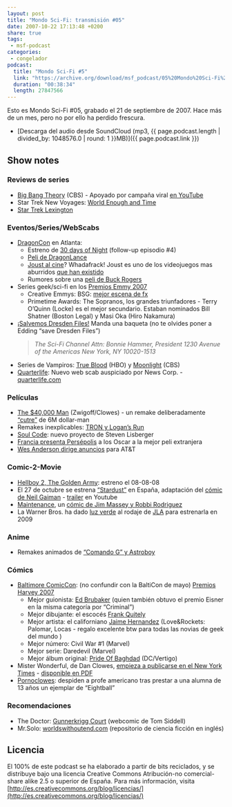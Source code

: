 ```yaml
---
layout: post
title: "Mondo Sci-Fi: transmisión #05"
date: 2007-10-22 17:13:48 +0200
share: true
tags:
 - msf-podcast
categories:
 - congelador
podcast:
  title: "Mondo Sci-Fi #5"
  link: "https://archive.org/download/msf_podcast/05%20Mondo%20Sci-Fi%20%235.mp3"
  duration: "00:38:34"
  length: 27847566
---
```


Esto es Mondo Sci-Fi #05, grabado el 21 de septiembre de 2007. Hace más de un mes, pero no por ello ha perdido frescura.

- [Descarga del audio desde SoundCloud (mp3, {{ page.podcast.length | divided_by: 1048576.0 | round: 1 }}MB)]({{ page.podcast.link }})

## Show notes

### Reviews de series
- [Big Bang Theory](https://en.wikipedia.org/wiki/The_Big_Bang_Theory) (CBS) - Apoyado por campaña viral [en YouTube](https://www.youtube.com/watch?v=NLel3J7YY0c)
- Star Trek New Voyages: [World Enough and Time](http://web.archive.org/web/20071108205503/http://www.startreknewvoyages.com/episodes.html)
- [Star Trek Lexington](http://web.archive.org/web/20071108002815/http://www.starshiplexington.com/index.html)

### Eventos/Series/WebScabs
- [DragonCon](http://web.archive.org/web/20071109091511/http://www.dragoncon.org/) en Atlanta:
    - Estreno de [30 days of Night](http://www.imdb.com/title/tt0389722/) (follow-up episodio #4)
    - [Peli de DragonLance](http://www.imdb.com/title/tt0825245/)
    - [Joust al cine](https://www.engadget.com/2007/08/28/someones-actually-making-a-joust-movie/)? Whadafrack! Joust es uno de los videojuegos mas aburridos [que han existido](https://en.wikipedia.org/wiki/Joust_(video_game))
    - Rumores sobre una [peli de Buck Rogers](http://www.sliceofscifi.com/2007/09/13/buck-rogers-in-the-21st-century/)
- Series geek/sci-fi en los [Premios Emmy 2007](http://www.emmys.com/content/primetime-emmy-awards-2007)
    - Creative Emmys: BSG: [mejor escena de fx](http://web.archive.org/web/20071111041508/http://www.syfyportal.com/news424134.html)
    - Primetime Awards: The Sopranos, los grandes triunfadores - Terry O’Quinn (Locke) es el mejor secundario. Estaban nominados Bill Shatner (Boston Legal) y Masi Oka (Hiro Nakamura)
- [¡Salvemos Dresden Files!](http://www.sliceofscifi.com/2007/09/14/bring-back-the-dresden-files-drum-stick-campaign/) Manda una baqueta (no te olvides poner a Edding “save Dresden Files”)
    > *The Sci-Fi Channel*
    > *Attn: Bonnie Hammer, President*
    > *1230 Avenue of the Americas*
    > *New York, NY 10020-1513*
- Series de Vampiros: [True Blood](http://web.archive.org/web/20070920200045/http://www.hollywoodreporter.com/hr/content_display/television/news/e3i0181f5a5ab18b1585b313d1d7524c51a) (HBO) y [Moonlight](http://www.poptower.com/moonlight-tv-show.htm) (CBS)
- [Quarterlife](http://tecnologia.elpais.com/tecnologia/2007/09/13/actualidad/1189672081_850215.html): Nuevo web scab auspiciado por News Corp. - [quarterlife.com](https://en.wikipedia.org/wiki/Quarterlife)

### Películas
- [The $40,000 Man](http://web.archive.org/web/20071109135647/http://www.culpableyperdedor.com/?p=1202) (Zwigoff/Clowes) - un remake deliberadamente [“cutre”](http://boingboing.net/2007/09/17/zwigoff-and-clowes-w.html) de 6M dollar-man
- Remakes inexplicables: [TRON y Logan’s Run](http://web.archive.org/web/20071111041536/http://www.syfyportal.com/news424152.html)
- [Soul Code](http://www.ign.com/boards/threads/it-is-finally-official-lisberger-and-chobots-soul-code-in-the-works.149908158/): nuevo proyecto de Steven Lisberger
- [Francia presenta Persépolis](http://concdearte.blogspot.com.es/2007/09/francia-ir-los-oscar-con-perspolis.html) a los Oscar a la mejor peli extranjera
- [Wes Anderson dirige anuncios](http://gizmodo.com/300928/wes-anderson-directs-a-bunch-of-att-commercials) para AT&T

### Comic-2-Movie
- [Hellboy 2, The Golden Army](http://archivo.eluniversal.com.mx/notas/431502.html): estreno el 08-08-08
- El 27 de octubre se estrena [“Stardust”](http://archivo.eluniversal.com.mx/notas/431502.html) en España, adaptación del [cómic de Neil Gaiman](http://www.bibliopolis.org/resenas/rese0185.htm) - [trailer](https://www.youtube.com/watch?v=DbfLk8tfkQQ) en Youtube
- [Maintenance](http://web.archive.org/web/20071011165907/http://www.cinecon.com/news/856/mcg-overseeing-maintenance-comic-book/), un [cómic de Jim Massey y Robbi Rodriguez](http://web.archive.org/web/20080115034422/http://www.comicbookresources.com/news/newsitem.cgi?id=9288)
- La Warner Bros. ha dado [luz verde](http://www.sliceofscifi.com/2007/09/21/justice-league-of-america-moves-forward/) al rodaje de [JLA](https://www.comicbookmovie.com/justice_league/justice-league-goes-big-budget-and-down-under-a3929) para estrenarla en 2009

### Anime
 - Remakes animados de [“Comando G” y Astroboy](http://lanuez.blogspot.com.es/2007/09/primer-poster-de-astroboy-y-comando-g.html)

### Cómics
- [Baltimore ComicCon](http://web.archive.org/web/20071022041530/http://www.comicon.com/baltimore/): (no confundir con la BaltiCon de mayo) [Premios Harvey 2007](http://web.archive.org/web/20071106151522/http://www.harveyawards.org/)
    - Mejor guionista: [Ed Brubaker](https://en.wikipedia.org/wiki/Ed_Brubaker) (quien también obtuvo el premio Eisner en la misma categoría por “Criminal”)
    - Mejor dibujante: el escocés [Frank Quitely](https://en.wikipedia.org/wiki/Frank_Quitely)
    - Mejor artista: el californiano [Jaime Hernandez](https://en.wikipedia.org/wiki/Jaime_Hernandez) (Love&Rockets: Palomar, Locas - regalo excelente btw para todas las novias de geek del mundo )
    - Mejor número: Civil War #1 (Marvel)
    - Mejor serie: Daredevil (Marvel)
    - Mejor álbum original: [Pride Of Baghdad](https://en.wikipedia.org/wiki/Pride_of_Baghdad) (DC/Vertigo)
- Mister Wonderful, de Dan Clowes, [empieza a publicarse en el New York Times](http://concdearte.blogspot.com.es/2007/09/mister-wonderful.html) - [disponible en PDF](http://www.nytimes.com/2008/02/16/magazine/funnypagesClowes.html)
- [Pornoclowes](http://www.entrecomics.com/?p=9536): despiden a profe americano tras prestar a una alumna de 13 años un ejemplar de “Eightball”

### Recomendaciones
- The Doctor: [Gunnerkrigg Court](http://www.gunnerkrigg.com/) (webcomic de Tom Siddell)
- Mr.Solo: [worldswithoutend.com](https://worldswithoutend.com/) (repositorio de ciencia ficción en inglés)

## Licencia
El 100% de este podcast se ha elaborado a partir de bits reciclados, y se distribuye bajo una licencia Creative Commons Atribución-no comercial-share alike 2.5 o superior de España. Para más información, visita [http://es.creativecommons.org/blog/licencias/](http://es.creativecommons.org/blog/licencias/)

